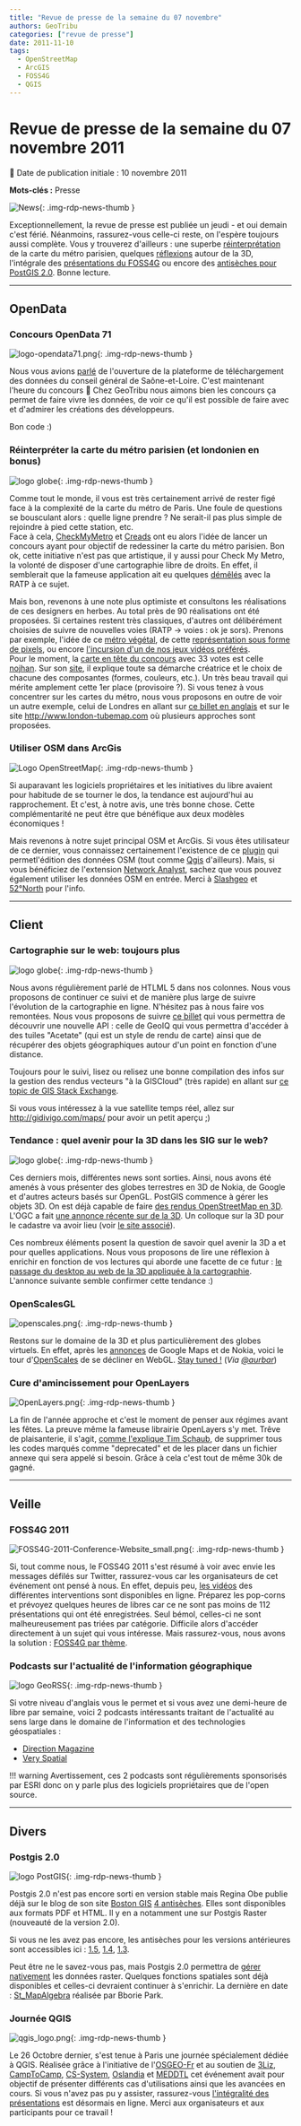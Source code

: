```yaml
---
title: "Revue de presse de la semaine du 07 novembre"
authors: GeoTribu
categories: ["revue de presse"]
date: 2011-11-10
tags:
  - OpenStreetMap
  - ArcGIS
  - FOSS4G
  - QGIS
---
```


# Revue de presse de la semaine du 07 novembre 2011

:calendar: Date de publication initiale : 10 novembre 2011

**Mots-clés :** Presse

![News](https://cdn.geotribu.fr/img/internal/icons-rdp-news/news.png "Icône news générique"){: .img-rdp-news-thumb }

Exceptionnellement, la revue de presse est publiée un jeudi - et oui demain c'est férié. Néanmoins, rassurez-vous celle-ci reste, on l'espère toujours aussi complète. Vous y trouverez d'ailleurs : une superbe [réinterprétation](#news24) de la carte du métro parisien, quelques [réflexions](#news14) autour de la 3D, l'intégrale des [présentations du FOSS4G](#news21) ou encore des [antisèches pour PostGIS 2.0](#news22). Bonne lecture.

----

## OpenData

### Concours OpenData 71

![logo-opendata71.png](https://cdn.geotribu.fr/img/logos-icones/divers/opendata.jpg){: .img-rdp-news-thumb }

Nous vous avions [parlé](http://geotribu.net/node/461) de l'ouverture de la plateforme de téléchargement des données du conseil général de Saône-et-Loire. C'est maintenant l'heure du concours :slightly_smiling_face: Chez GeoTribu nous aimons bien les concours ça permet de faire vivre les données, de voir ce qu'il est possible de faire avec et d'admirer les créations des développeurs.  

Bon code :)

### Réinterpréter la carte du métro parisien (et londonien en bonus)

![logo globe](https://cdn.geotribu.fr/img/internal/icons-rdp-news/world.png "Icône de globe"){: .img-rdp-news-thumb }

Comme tout le monde, il vous est très certainement arrivé de rester figé face à la complexité de la carte du métro de Paris. Une foule de questions se bousculant alors : quelle ligne prendre ? Ne serait-il pas plus simple de rejoindre à pied cette station, etc.  
 Face à cela, [CheckMyMetro](http://www.checkmymap.fr/) et [Creads](http://www.creads.org/) ont eu alors l'idée de lancer un concours ayant pour objectif de redessiner la carte du métro parisien. Bon ok, cette initiative n'est pas que artistique, il y aussi pour Check My Metro, la volonté de disposer d'une cartographie libre de droits. En effet, il semblerait que la fameuse application ait eu quelques [démêlés](http://www.mobilicites.com/fr_actualites_ratp----don-t-check-my-metro---_0_77_1040.html) avec la RATP à ce sujet.  

 Mais bon, revenons à une note plus optimiste et consultons les réalisations de ces designers en herbes. Au total près de 90 réalisations ont été proposées. Si certaines restent très classiques, d'autres ont délibérément choisies de suivre de nouvelles voies (RATP -> voies : ok je sors). Prenons par exemple, l'idée de ce [métro végétal](http://www.checkmymap.fr/creation-design/carte-metro-paris/creation147366), de cette [représentation sous forme de pixels](http://www.checkmymap.fr/creation-design/carte-metro-paris/creation144894), ou encore [l'incursion d'un de nos jeux vidéos préférés](http://www.checkmymap.fr/creation-design/carte-metro-paris/creation146782).  
 Pour le moment, la [carte en tête du concours](http://www.checkmymap.fr/creation-design/carte-metro-paris/creation147118) avec 33 votes est celle [nojhan](http://www.nojhan.net/). Sur son [site](http://www.nojhan.net/art/index.php?post/2011/11/04/Carte-g%C3%A9olocalis%C3%A9e-du-m%C3%A9tro-de-Paris), il explique toute sa démarche créatrice et le choix de chacune des composantes (formes, couleurs, etc.). Un très beau travail qui mérite amplement cette 1er place (provisoire ?). Si vous tenez à vous concentrer sur les cartes du métro, nous vous proposons en outre de voir un autre exemple, celui de Londres en allant sur [ce billet en anglais](http://www.fastcodesign.com/1665255/infographic-of-the-day-the-re-redesigned-london-tube-map) et sur le site <http://www.london-tubemap.com> où plusieurs approches sont proposées.

### Utiliser OSM dans ArcGis

![Logo OpenStreetMap](https://cdn.geotribu.fr/img/logos-icones/OpenStreetMap/Openstreetmap.png){: .img-rdp-news-thumb }

Si auparavant les logiciels propriétaires et les initiatives du libre avaient pour habitude de se tourner le dos, la tendance est aujourd'hui au rapprochement. Et c'est, à notre avis, une très bonne chose. Cette complémentarité ne peut être que bénéfique aux deux modèles économiques !  

Mais revenons à notre sujet principal OSM et ArcGis. Si vous êtes utilisateur de ce dernier, vous connaissez certainement l'existence de ce [plugin](https://wiki.openstreetmap.org/wiki/ArcGIS) qui permetl'édition des données OSM (tout comme [Qgis](https://wiki.openstreetmap.org/wiki/QGIS_OSM_Plugin) d'ailleurs). Mais, si vous bénéficiez de l'extension [Network Analyst](http://www.esri-germany.de/products/arcgis/extensions/networkanalyst/index.html), sachez que vous pouvez également utiliser les données OSM en entrée. Merci à [Slashgeo](http://slashgeo.org/2011/11/07/OSM2NetworkDataset-Version-11-Available) et [52°North](http://52north.org/communities/geoprocessing/osm2nds/index.html) pour l'info.

----

## Client

### Cartographie sur le web: toujours plus

![logo globe](https://cdn.geotribu.fr/img/internal/icons-rdp-news/world.png "Icône de globe"){: .img-rdp-news-thumb }

Nous avons régulièrement parlé de HTLML 5 dans nos colonnes. Nous vous proposons de continuer ce suivi et de manière plus large de suivre l'évolution de la cartographie en ligne. N'hésitez pas à nous faire vos remontées. Nous vous proposons de suivre [ce billet](http://developer.geoiq.com/blog/2011/10/31/leaflet-geocommons-json/) qui vous permettra de découvrir une nouvelle API : celle de GeoIQ qui vous permettra d'accéder à des tuiles "Acetate" (qui est un style de rendu de carte) ainsi que de récupérer des objets géographiques autour d'un point en fonction d'une distance.

Toujours pour le suivi, lisez ou relisez une bonne compilation des infos sur la gestion des rendus vecteurs "à la GISCloud" (très rapide) en allant sur [ce topic de GIS Stack Exchange](http://gis.stackexchange.com/questions/15240/how-to-create-vector-polygons-at-the-same-amazing-speeds-giscloud-is-able-to-ren).  

Si vous vous intéressez à la vue satellite temps réel, allez sur <http://gidivigo.com/maps/> pour avoir un petit aperçu ;)

### Tendance : quel avenir pour la 3D dans les SIG sur le web?

![logo globe](https://cdn.geotribu.fr/img/internal/icons-rdp-news/world.png "Icône de globe"){: .img-rdp-news-thumb }

Ces derniers mois, différentes news sont sorties. Ainsi, nous avons été amenés à vous présenter des globes terrestres en 3D de Nokia, de Google et d'autres acteurs basés sur OpenGL. PostGIS commence à gérer les objets 3D. On est déjà capable de faire [des rendus OpenStreetMap en 3D](http://bitsteller.bplaced.net/osm/). L'OGC a fait [une annonce récente sur de la 3D](http://www.opengeospatial.org/pressroom/pressreleases/1503). Un colloque sur la 3D pour le cadastre va avoir lieu (voir [le site associé](http://3dcadastres2011.nl/programme/)).

Ces nombreux éléments posent la question de savoir quel avenir la 3D a et pour quelles applications. Nous vous proposons de lire une réflexion à enrichir en fonction de vos lectures qui aborde une facette de ce futur : [le passage du desktop au web de la 3D appliquée à la cartographie](http://www.georelated.com/2011/11/3d-gis-from-desktop-to-web.html). L'annonce suivante semble confirmer cette tendance :)

### OpenScalesGL

![openscales.png](https://cdn.geotribu.fr/img/logos-icones/logiciels_librairies/openscales.png){: .img-rdp-news-thumb }

Restons sur le domaine de la 3D et plus particulièrement des globes virtuels. En effet, après les [annonces](http://geotribu.net/node/464#news22) de Google Maps et de Nokia, voici le tour d'[OpenScales](http://openscales.org/) de se décliner en WebGL. [Stay tuned !](http://www.youtube.com/user/OpenScales) (*Via [@aurbar](http://twitter.com/#!/aurbar)*)

### Cure d'amincissement pour OpenLayers

![OpenLayers.png](https://cdn.geotribu.fr/img/logos-icones/logiciels_librairies/openlayers.png){: .img-rdp-news-thumb }

La fin de l'année approche et c'est le moment de penser aux régimes avant les fêtes. La preuve même la fameuse librairie OpenLayers s'y met. Trêve de plaisanterie, il s'agit, [comme l'explique Tim Schaub](https://github.com/openlayers/openlayers/pull/43), de supprimer tous les codes marqués comme "deprecated" et de les placer dans un fichier annexe qui sera appelé si besoin. Grâce à cela c'est tout de même 30k de gagné.

----

## Veille

### FOSS4G 2011

![FOSS4G-2011-Conference-Website_small.png](http://www.geotribu.net/sites/default/files/Tuto/img/Blog/divers/FOSS4G-2011-Conference-Website_small.png){: .img-rdp-news-thumb }

Si, tout comme nous, le FOSS4G 2011 s'est résumé à voir avec envie les messages défilés sur Twitter, rassurez-vous car les organisateurs de cet événement ont pensé à nous. En effet, depuis peu, [les vidéos](http://www.fosslc.org/drupal/category/event/foss4g2011) des différentes interventions sont disponibles en ligne. Préparez les pop-corns et prévoyez quelques heures de libres car ce ne sont pas moins de 112 présentations qui ont été enregistrées. Seul bémol, celles-ci ne sont malheureusement pas triées par catégorie. Difficile alors d'accéder directement à un sujet qui vous intéresse. Mais rassurez-vous, nous avons la solution : [FOSS4G par thème](http://www.geotribu.net/node/474).

### Podcasts sur l'actualité de l'information géographique

![logo GeoRSS](https://cdn.geotribu.fr/img/logos-icones/divers/worldRSS.png "logo GeoRSS"){: .img-rdp-news-thumb }

Si votre niveau d'anglais vous le permet et si vous avez une demi-heure de libre par semaine, voici 2 podcasts intéressants traitant de l'actualité au sens large dans le domaine de l'information et des technologies géospatiales :

* [Direction Magazine](http://www.directionsmag.com/podcasts/)
* [Very Spatial](http://veryspatial.com/avsp/)

!!! warning
  Avertissement, ces 2 podcasts sont régulièrements sponsorisés par ESRI donc on y parle plus des logiciels propriétaires que de l'open source.

----

## Divers

### Postgis 2.0

![logo PostGIS](https://cdn.geotribu.fr/img/logos-icones/logiciels_librairies/postgis.png "logo PostGIS"){: .img-rdp-news-thumb }

Postgis 2.0 n'est pas encore sorti en version stable mais Regina Obe publie déjà sur le blog de son site [Boston GIS](http://bostongis.com/) [4 antisèches](http://bostongis.com/blog/index.php?/archives/179-PostGIS-2.0-Cheat-sheets-in-the-works.html). Elles sont disponibles aux formats PDF et HTML. Il y en a notamment une sur Postgis Raster (nouveauté de la version 2.0).

Si vous ne les avez pas encore, les antisèches pour les versions antérieures sont accessibles ici : [1.5](http://bostongis.com/postgis_quickguide.bqg), [1.4](http://bostongis.com/postgis_quickguide_1_4.bqg), [1.3](http://bostongis.com/postgis_quickguide_1_3_1.bqg).

Peut être ne le savez-vous pas, mais Postgis 2.0 permettra de [gérer nativement](http://postgis.refractions.net/documentation/manual-svn/RT_reference.html) les données raster. Quelques fonctions spatiales sont déjà disponibles et celles-ci devraient continuer à s'enrichir. La dernière en date : [St\_MapAlgebra](http://groups.google.com/group/postgis-users/browse_thread/thread/84291d18cc36bc85/3e60e7b6289cba56?show_docid=3e60e7b6289cba56&pli=1) réalisée par Bborie Park.

### Journée QGIS

![qgis_logo.png](https://cdn.geotribu.fr/img/logos-icones/logiciels_librairies/qgis.png){: .img-rdp-news-thumb }

Le 26 Octobre dernier, s'est tenue à Paris une journée spécialement dédiée à QGIS. Réalisée grâce à l'initiative de l'[OSGEO-Fr](http://osgeo.asso.fr/) et au soutien de [3Liz](http://3liz.com/), [CampToCamp](http://camptocamp.com/), [CS-System](http://www.c-s.fr/), [Oslandia](http://oslandia.com/) et [MEDDTL](http://www.developpement-durable.gouv.fr/) cet événement avait pour objectif de présenter différents cas d'utilisations ainsi que les avancées en cours. Si vous n'avez pas pu y assister, rassurez-vous [l'intégralité des présentations](http://osgeo.gloobe.org/drupal/node/12) est désormais en ligne. Merci aux organisateurs et aux participants pour ce travail !
